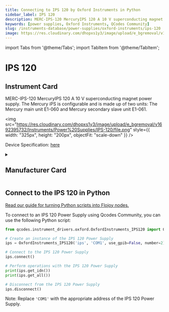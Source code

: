 ```yaml
---
title: Connecting to IPS 120 by Oxford Instruments in Python
sidebar_label: IPS 120
description: MERC-IPS-120 MercuryIPS 120 A 10 V superconducting magnet power supply. The Mercury iPS is configurable and is made up of two units-> The Mercury main unit E1-060 and Mercury secondary slave unit E1-061.
keywords: [power supplies, Oxford Instruments, QCodes Community]
slug: /instruments-database/power-supplies/oxford-instruments/ips-120
image: https://res.cloudinary.com/dhopxs1y3/image/upload/e_bgremoval/v1692395732/Instruments/Power%20Supplies/IPS-120/file.png
---
```


import Tabs from '@theme/Tabs';
import TabItem from '@theme/TabItem';

# IPS 120

## Instrument Card

<div className="flex">

<div>

MERC-IPS-120 MercuryIPS 120 A 10 V superconducting magnet power supply. The Mercury iPS is configurable and is made up of two units: The Mercury main unit E1-060 and Mercury secondary slave unit E1-061.

</div>

<img src="https://res.cloudinary.com/dhopxs1y3/image/upload/e_bgremoval/v1692395732/Instruments/Power%20Supplies/IPS-120/file.png" style={{ width: "325px", height: "200px", objectFit: "scale-down" }} />

</div>

<div className="flex text-center">

<p>Device Specification: <a target="\_blank" href="https://www.jlab.org/div_dept/physics_division/dsg/technical_documentation/HDice/Manuals_and_Specifications/Oxford%20IPS120-10.pdf">here</a></p>

</div>

<details style={{ marginTop: "15px"}}>
<summary><h2>Manufacturer Card</h2></summary>

<img src="https://res.cloudinary.com/dhopxs1y3/image/upload/v1692806167/Instruments/Vendor%20Logos/Oxford_Instruments.png" style={{ width: "100%", height: "170px",objectFit: "scale-down" }} />

Oxford Instruments plc is a United Kingdom manufacturing and research company that designs and manufactures tools and systems for industry and research. The company is headquartered in Abingdon, Oxfordshire, England, with sites in the United Kingdom, United States, Europe, and Asia.[2] It is listed on the London Stock Exchange and is a constituent of the FTSE 250 Index.[3].

<ul>
  <li>Headquarters: Abingdon, United Kingdom</li>
  <li>Yearly Revenue (millions, USD): 367.3</li>
  <li>Vendor Website: <a href="https://www.oxinst.com/">here</a></li>
</ul>
</details>

## Connect to the IPS 120 in Python

[Read our guide for turning Python scripts into Flojoy nodes.](https://docs.flojoy.ai/custom-nodes/creating-custom-node/)
<Tabs>
<TabItem value="QCodes Community" label="QCodes Community">

To connect to an IPS 120 Power Supply using Qcodes Community, you can use the following Python script:

```python
from qcodes.instrument_drivers.oxford.OxfordInstruments_IPS120 import OxfordInstruments_IPS120

# Create an instance of the IPS 120 Power Supply
ips = OxfordInstruments_IPS120('ips', 'COM1', use_gpib=False, number=2)

# Connect to the IPS 120 Power Supply
ips.connect()

# Perform operations with the IPS 120 Power Supply
print(ips.get_idn())
print(ips.get_all())

# Disconnect from the IPS 120 Power Supply
ips.disconnect()
```

Note: Replace `'COM1'` with the appropriate address of the IPS 120 Power Supply.

</TabItem>
</Tabs>